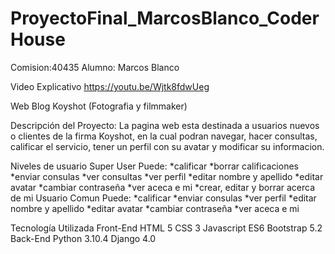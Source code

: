 # ProyectoFinal_MarcosBlanco_CoderHouse
 
 Comision:40435
 Alumno: Marcos Blanco
 
 Video Explicativo https://youtu.be/Wjtk8fdwUeg
 
 Web Blog Koyshot (Fotografia y filmmaker)
 
Descripción del Proyecto:
La pagina web esta destinada a usuarios nuevos o clientes de la firma Koyshot, en la cual podran
navegar, hacer consultas, calificar el servicio, tener un perfil con su avatar y modificar su informacion.

Niveles de usuario
 Super User Puede:
  *calificar
  *borrar calificaciones
  *enviar consulas
  *ver consultas
  *ver perfil
  *editar nombre y apellido
  *editar avatar
  *cambiar contraseña
  *ver aceca e mi
  *crear, editar y borrar acerca de mi
 Usuario Comun Puede:
  *calificar
  *enviar consulas
  *ver perfil
  *editar nombre y apellido
  *editar avatar
  *cambiar contraseña
  *ver aceca e mi
 
 
 
Tecnología Utilizada
Front-End
HTML 5
CSS 3
Javascript ES6
Bootstrap 5.2
Back-End
Python 3.10.4
Django 4.0
